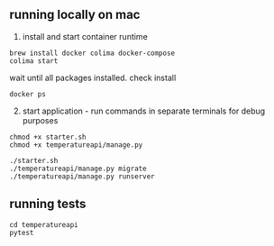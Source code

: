 ## running locally on mac

1) install and start container runtime  
```
brew install docker colima docker-compose
colima start
```  
wait until all packages installed. check install

```
docker ps
```

2) start application - run commands in separate terminals for debug purposes
```
chmod +x starter.sh
chmod +x temperatureapi/manage.py

./starter.sh
./temperatureapi/manage.py migrate
./temperatureapi/manage.py runserver
```


## running tests

```
cd temperatureapi
pytest
```